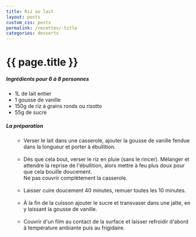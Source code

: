 ```yaml
---
title: Riz au lait
layout: posts
custom_css: posts
permalink: /recettes/:title
categories: desserts
---
```


# {{ page.title }}

##### Ingrédients pour 6 à 8 personnes

- 1L de lait entier
- 1 gousse de vanille
- 150g de riz à grains ronds ou risotto
- 55g de sucre

##### La préparation

<ul id="prepa">

<section id="categories" markdown="1">

- Verser le lait dans une casserole, ajouter la gousse de vanille fendue dans la longueur et porter à ébullition.<br><br>
- Dès que cela bout, verser le riz en pluie (sans le rincer). Mélanger et attendre la reprise de l'ébullition, alors mettre à feu plus doux pour que cela bouille doucement.<br>
Ne pas couvrir complètement la casserole.<br><br>
- Laisser cuire doucement 40 minutes, remuer toutes les 10 minutes.<br><br>
- À la fin de la cuisson ajouter le sucre et transvaser dans une jatte, en y laissant la gousse de vanille.<br><br>
- Couvrir d'un film au contact de la surface et laisser refroidir d'abord à température ambiante puis au frigidaire.

</section>

</ul>
